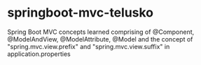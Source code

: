 # springboot-mvc-telusko
Spring Boot MVC concepts learned comprising of @Component, @ModelAndView, @ModelAttribute, @Model and the concept of "spring.mvc.view.prefix" and "spring.mvc.view.suffix" in application.properties
